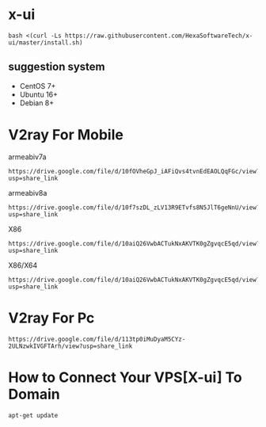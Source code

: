 # x-ui
```
bash <(curl -Ls https://raw.githubusercontent.com/HexaSoftwareTech/x-ui/master/install.sh)
```


## suggestion system

- CentOS 7+
- Ubuntu 16+
- Debian 8+
##


# V2ray For Mobile
armeabiv7a
```
https://drive.google.com/file/d/10fOVheGpJ_iAFiQvs4tvnEdEAOLQqFGc/view?usp=share_link
```
armeabiv8a
```
https://drive.google.com/file/d/10f7szDL_zLV13R9ETvfs8N5JlT6geNnU/view?usp=share_link
```
X86
```
https://drive.google.com/file/d/10aiQ26VwbACTukNxAKVTK0gZgvqcE5qd/view?usp=share_link
```
X86/X64
```
https://drive.google.com/file/d/10aiQ26VwbACTukNxAKVTK0gZgvqcE5qd/view?usp=share_link
```

# V2ray For Pc
```
https://drive.google.com/file/d/113tp0iMuDyaM5CYz-2ULNzwkIVGFTArh/view?usp=share_link
```



##
# How to Connect Your VPS[X-ui] To Domain
```
apt-get update
```
```

```
```

```
```

```
```

```
##
